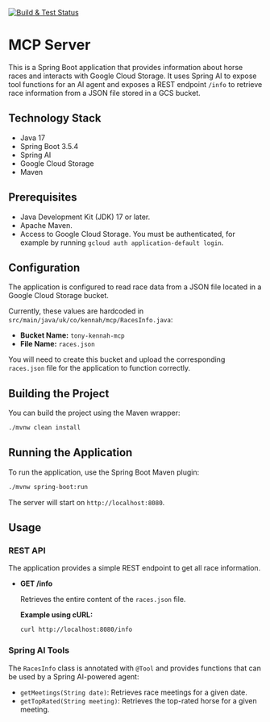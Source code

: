 [![Build & Test Status](https://github.com/TonyKennah/PluckierMCP/actions/workflows/maven.yml/badge.svg)](https://github.com/TonyKennah/PluckierMCP/actions/workflows/maven.yml)



# MCP Server

This is a Spring Boot application that provides information about horse races and interacts with Google Cloud Storage. It uses Spring AI to expose tool functions for an AI agent and exposes a REST endpoint `/info` to retrieve race information from a JSON file stored in a GCS bucket.

## Technology Stack

*   Java 17
*   Spring Boot 3.5.4
*   Spring AI
*   Google Cloud Storage
*   Maven

## Prerequisites

*   Java Development Kit (JDK) 17 or later.
*   Apache Maven.
*   Access to Google Cloud Storage. You must be authenticated, for example by running `gcloud auth application-default login`.

## Configuration

The application is configured to read race data from a JSON file located in a Google Cloud Storage bucket.

Currently, these values are hardcoded in `src/main/java/uk/co/kennah/mcp/RacesInfo.java`:
*   **Bucket Name:** `tony-kennah-mcp`
*   **File Name:** `races.json`

You will need to create this bucket and upload the corresponding `races.json` file for the application to function correctly.

## Building the Project

You can build the project using the Maven wrapper:

```sh
./mvnw clean install
```

## Running the Application

To run the application, use the Spring Boot Maven plugin:

```sh
./mvnw spring-boot:run
```

The server will start on `http://localhost:8080`.

## Usage

### REST API

The application provides a simple REST endpoint to get all race information.

*   **GET /info**

    Retrieves the entire content of the `races.json` file.

    **Example using cURL:**
    ```sh
    curl http://localhost:8080/info
    ```

### Spring AI Tools

The `RacesInfo` class is annotated with `@Tool` and provides functions that can be used by a Spring AI-powered agent:
*   `getMeetings(String date)`: Retrieves race meetings for a given date.
*   `getTopRated(String meeting)`: Retrieves the top-rated horse for a given meeting.